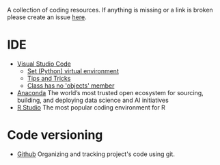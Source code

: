 A collection of coding resources. If anything is missing or a link is broken please create an issue [here](https://github.com/vpapaioannou/coding_resources/issues).

# IDE

- [Visual Studio Code](https://code.visualstudio.com/)
  - [Set (Python) virtual environment](https://www.roelpeters.be/change-venv-for-python-in-vs-code/)
  - [Tips and Tricks](https://code.visualstudio.com/docs/getstarted/tips-and-tricks#vscode)
  - [Class has no 'objects' member](https://stackoverflow.com/questions/58255016/class-has-no-objects-member/58255140#58255140)
- [Anaconda](https://www.anaconda.com/) The world’s most trusted open ecosystem for sourcing, building, and deploying data science and AI initiatives
- [R Studio](https://posit.co/downloads/) The most popular coding environment for R

# Code versioning

- [Github](https://github.com/) Organizing and tracking project's code using git.

